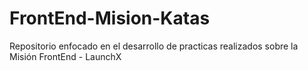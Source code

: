 # FrontEnd-Mision-Katas
Repositorio enfocado en el desarrollo de practicas realizados sobre la Misión FrontEnd - LaunchX
